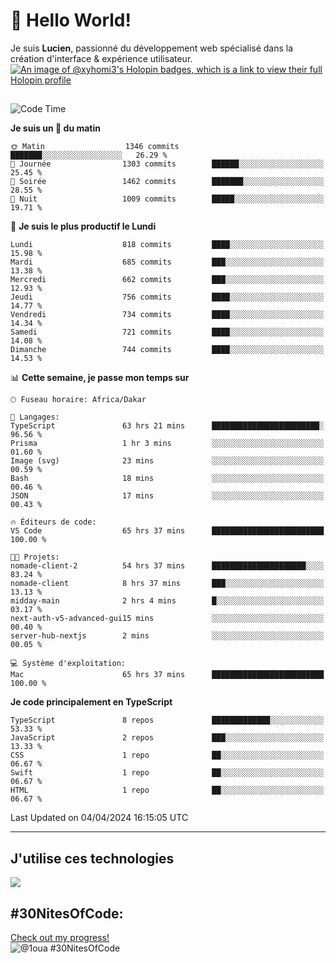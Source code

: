 # 👋 Hello World!

Je suis **Lucien**, passionné du développement web spécialisé dans la création d'interface & expérience utilisateur.
[![An image of @xyhomi3's Holopin badges, which is a link to view their full Holopin profile](https://holopin.me/xyhomi3)](https://holopin.io/@xyhomi3)

##

<!--START_SECTION:waka-->
![Code Time](http://img.shields.io/badge/Code%20Time-835%20hrs%2025%20mins-blue)

**Je suis un 🐤 du matin** 

```text
🌞 Matin                  1346 commits        ███████░░░░░░░░░░░░░░░░░░   26.29 % 
🌆 Journée                1303 commits        ██████░░░░░░░░░░░░░░░░░░░   25.45 % 
🌃 Soirée                 1462 commits        ███████░░░░░░░░░░░░░░░░░░   28.55 % 
🌙 Nuit                   1009 commits        █████░░░░░░░░░░░░░░░░░░░░   19.71 % 
```
📅 **Je suis le plus productif le Lundi** 

```text
Lundi                    818 commits         ████░░░░░░░░░░░░░░░░░░░░░   15.98 % 
Mardi                    685 commits         ███░░░░░░░░░░░░░░░░░░░░░░   13.38 % 
Mercredi                 662 commits         ███░░░░░░░░░░░░░░░░░░░░░░   12.93 % 
Jeudi                    756 commits         ████░░░░░░░░░░░░░░░░░░░░░   14.77 % 
Vendredi                 734 commits         ████░░░░░░░░░░░░░░░░░░░░░   14.34 % 
Samedi                   721 commits         ████░░░░░░░░░░░░░░░░░░░░░   14.08 % 
Dimanche                 744 commits         ████░░░░░░░░░░░░░░░░░░░░░   14.53 % 
```


📊 **Cette semaine, je passe mon temps sur** 

```text
🕑︎ Fuseau horaire: Africa/Dakar

💬 Langages: 
TypeScript               63 hrs 21 mins      ████████████████████████░   96.56 % 
Prisma                   1 hr 3 mins         ░░░░░░░░░░░░░░░░░░░░░░░░░   01.60 % 
Image (svg)              23 mins             ░░░░░░░░░░░░░░░░░░░░░░░░░   00.59 % 
Bash                     18 mins             ░░░░░░░░░░░░░░░░░░░░░░░░░   00.46 % 
JSON                     17 mins             ░░░░░░░░░░░░░░░░░░░░░░░░░   00.43 % 

🔥 Éditeurs de code: 
VS Code                  65 hrs 37 mins      █████████████████████████   100.00 % 

🐱‍💻 Projets: 
nomade-client-2          54 hrs 37 mins      █████████████████████░░░░   83.24 % 
nomade-client            8 hrs 37 mins       ███░░░░░░░░░░░░░░░░░░░░░░   13.13 % 
midday-main              2 hrs 4 mins        █░░░░░░░░░░░░░░░░░░░░░░░░   03.17 % 
next-auth-v5-advanced-gui15 mins             ░░░░░░░░░░░░░░░░░░░░░░░░░   00.40 % 
server-hub-nextjs        2 mins              ░░░░░░░░░░░░░░░░░░░░░░░░░   00.05 % 

💻 Système d'exploitation: 
Mac                      65 hrs 37 mins      █████████████████████████   100.00 % 
```

**Je code principalement en TypeScript** 

```text
TypeScript               8 repos             █████████████░░░░░░░░░░░░   53.33 % 
JavaScript               2 repos             ███░░░░░░░░░░░░░░░░░░░░░░   13.33 % 
CSS                      1 repo              ██░░░░░░░░░░░░░░░░░░░░░░░   06.67 % 
Swift                    1 repo              ██░░░░░░░░░░░░░░░░░░░░░░░   06.67 % 
HTML                     1 repo              ██░░░░░░░░░░░░░░░░░░░░░░░   06.67 % 
```




 Last Updated on 04/04/2024 16:15:05 UTC
<!--END_SECTION:waka-->
---

## J'utilise ces technologies

<p align="left">
  <a href="https://skillicons.dev">
    <img src="https://skillicons.dev/icons?i=ts,js,md,scss,tailwind,react,redux,docker,express,astro,vite,nextjs,vercel,figma,ableton" />
  </a>
</p>

## #30NitesOfCode:
  [Check out my progress!](https://www.codedex.io/@1oua/30-nites-of-code)  
  ![@1oua #30NitesOfCode](https://www.codedex.io/api/petStatus?user=1oua)

